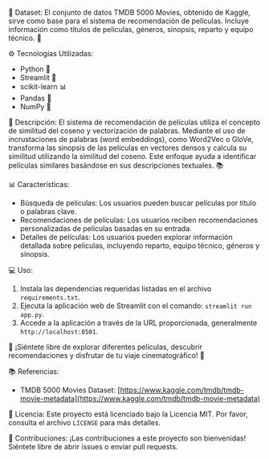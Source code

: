 📁 Dataset:
El conjunto de datos TMDB 5000 Movies, obtenido de Kaggle, sirve como base para el sistema de recomendación de películas. Incluye información como títulos de películas, géneros, sinopsis, reparto y equipo técnico. 🎥

⚙️ Tecnologías Utilizadas:
- Python 🐍
- Streamlit 🚀
- scikit-learn 📊
- Pandas 🐼
- NumPy 🔢

📝 Descripción:
El sistema de recomendación de películas utiliza el concepto de similitud del coseno y vectorización de palabras. Mediante el uso de incrustaciones de palabras (word embeddings), como Word2Vec o GloVe, transforma las sinopsis de las películas en vectores densos y calcula su similitud utilizando la similitud del coseno. Este enfoque ayuda a identificar películas similares basándose en sus descripciones textuales. 📚

📊 Características:
- Búsqueda de películas: Los usuarios pueden buscar películas por título o palabras clave.
- Recomendaciones de películas: Los usuarios reciben recomendaciones personalizadas de películas basadas en su entrada.
- Detalles de películas: Los usuarios pueden explorar información detallada sobre películas, incluyendo reparto, equipo técnico, géneros y sinopsis.

💻 Uso:
1. Instala las dependencias requeridas listadas en el archivo `requirements.txt`.
2. Ejecuta la aplicación web de Streamlit con el comando: `streamlit run app.py`.
3. Accede a la aplicación a través de la URL proporcionada, generalmente `http://localhost:8501`.

🌟 ¡Siéntete libre de explorar diferentes películas, descubrir recomendaciones y disfrutar de tu viaje cinematográfico! 🎉

📚 Referencias:
- TMDB 5000 Movies Dataset: [https://www.kaggle.com/tmdb/tmdb-movie-metadata](https://www.kaggle.com/tmdb/tmdb-movie-metadata)

📜 Licencia:
Este proyecto está licenciado bajo la Licencia MIT. Por favor, consulta el archivo `LICENSE` para más detalles.

🤝 Contribuciones:
¡Las contribuciones a este proyecto son bienvenidas! Siéntete libre de abrir issues o enviar pull requests.